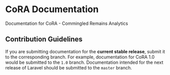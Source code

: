 # CoRA Documentation
Documentation for CoRA - Commingled Remains Analytics

## Contribution Guidelines

If you are submitting documentation for the **current stable release**, submit it to the corresponding branch. For example, documentation for CoRA 1.0 would be submitted to the `1.0` branch. Documentation intended for the next release of Laravel should be submitted to the `master` branch.
